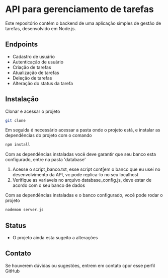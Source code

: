 # API para gerenciamento de tarefas
Este repositório contém o backend de uma aplicação simples de gestão de tarefas, desenvolvido em Node.js.

## Endpoints
- Cadastro de usuário
- Autenticação de usuário
- Criação de tarefas
- Atualização de tarefas
- Deleção de tarefas
- Alteração do status da tarefa

## Instalação

Clonar e acessar o projeto
  ```bash
git clone
```
Em seguida é necessário acessar a pasta onde o projeto está, e instalar as dependências do projeto com o comando
  ```bash
npm install
```
Com as dependências instaladas você deve garantir que seu banco esta configurado, entre na pasta 'database'
 1. Acesse o script_banco.txt, esse script cont[em o banco que eu usei no desenvolvimento da API, vc pode replica-lo no seu localhost
 2. Verifique as variaveis no arquivo database_config.js, deve estar de acordo com o seu banco de dados

Com as dependências instaladas e o banco configurado, você pode rodar o projeto
  ```bash
nodemon server.js
```

## Status
- O projeto ainda esta sugeito a alterações

## Contato

Se houverem dúvidas ou sugestões, entrem em contato cpor esse perfil GitHub



